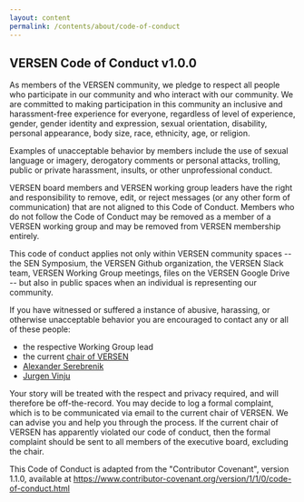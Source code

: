 ```yaml
---
layout: content
permalink: /contents/about/code-of-conduct
---
```


## VERSEN Code of Conduct v1.0.0

As members of the VERSEN community, we pledge to respect all people who participate in our community and who interact with our community. We are committed to making participation in this community an inclusive and harassment-free experience for everyone, regardless of level of experience, gender, gender identity and expression, sexual orientation, disability, personal appearance, body size, race, ethnicity, age, or religion.

Examples of unacceptable behavior by members include the use of sexual language or imagery, derogatory comments or personal attacks, trolling, public or private harassment, insults, or other unprofessional conduct.

VERSEN board members and VERSEN working group leaders have the right and responsibility to remove, edit, or reject messages (or any other form of communication) that are not aligned to this Code of Conduct. Members who do not follow the Code of Conduct may be removed as a member of a VERSEN working group and may be removed from VERSEN membership entirely.

This code of conduct applies not only within VERSEN community spaces --the SEN Symposium, the VERSEN Github organization, the VERSEN Slack team, VERSEN Working Group meetings, files on the VERSEN Google Drive -- but also in public spaces when an individual is representing our community.

If you have witnessed or suffered a instance of abusive, harassing, or otherwise unacceptable behavior you are encouraged to contact any or all of these people:
* the respective Working Group lead
* the current [chair of VERSEN](/contents/board)
* [Alexander Serebrenik](mailto://aserebre@win.tue.nl)
* [Jurgen Vinju](mailto://jurgen.vinju@cwi.nl)

Your story will be treated with the respect and privacy required, and will therefore be off-the-record. You may decide to log a formal complaint, which is to be communicated via email to the current chair of VERSEN. We can advise you and help you through the process. If the current chair of VERSEN has apparently violated our code of conduct, then the formal complaint should be sent to all members of the executive board, excluding the chair.

This Code of Conduct is adapted from the "Contributor Covenant", version 1.1.0, available at <https://www.contributor-covenant.org/version/1/1/0/code-of-conduct.html>
